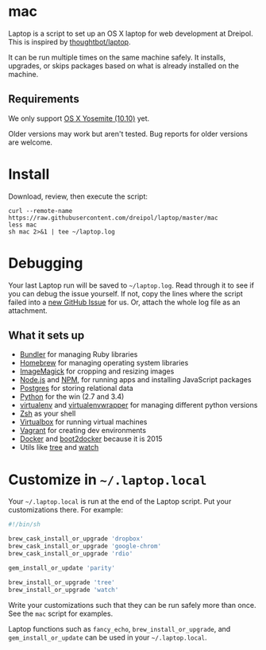 # mac

Laptop is a script to set up an OS X laptop for web development at Dreipol.
This is inspired by [thoughtbot/laptop](https://github.com/thoughtbot/laptop).

It can be run multiple times on the same machine safely.
It installs, upgrades, or skips packages
based on what is already installed on the machine.

Requirements
------------

We only support [OS X Yosemite (10.10)](https://www.apple.com/osx/) yet.

Older versions may work but aren't tested. Bug reports for older
versions are welcome.

# Install

Download, review, then execute the script:

```
curl --remote-name https://raw.githubusercontent.com/dreipol/laptop/master/mac
less mac
sh mac 2>&1 | tee ~/laptop.log
```

# Debugging

Your last Laptop run will be saved to `~/laptop.log`. Read through it to see if
you can debug the issue yourself. If not, copy the lines where the script
failed into a [new GitHub
Issue](https://github.com/dreipol/laptop/issues/new) for us. Or, attach the
whole log file as an attachment.

What it sets up
---------------

* [Bundler] for managing Ruby libraries
* [Homebrew] for managing operating system libraries
* [ImageMagick] for cropping and resizing images
* [Node.js] and [NPM], for running apps and installing JavaScript packages
* [Postgres] for storing relational data
* [Python] for the win (2.7 and 3.4)
* [virtualenv] and [virtualenvwrapper] for managing different python versions 
* [Zsh] as your shell
* [Virtualbox] for running virtual machines 
* [Vagrant] for creating dev environments
* [Docker] and [boot2docker] because it is 2015 
* Utils like [tree] and [watch]

[Bundler]: http://bundler.io/
[Homebrew]: http://brew.sh/
[ImageMagick]: http://www.imagemagick.org/
[Node.js]: http://nodejs.org/
[NPM]: https://www.npmjs.org/
[Postgres]: http://www.postgresql.org/
[Python]: https://www.python.org/ 
[Zsh]: http://www.zsh.org/
[virtualenvwrapper]: https://pypi.python.org/pypi/virtualenvwrapper
[virtualenv]: https://pypi.python.org/pypi/virtualenv 
[Virtualbox]: https://www.virtualbox.org/
[Vagrant]: https://www.vagrantup.com/
[Docker]: https://www.docker.com/
[boot2docker]: http://boot2docker.io/
[tree]: https://en.wikipedia.org/wiki/Tree_%28Unix%29
[watch]: https://en.wikipedia.org/wiki/Watch_%28Unix%29

# Customize in `~/.laptop.local`

Your `~/.laptop.local` is run at the end of the Laptop script.
Put your customizations there.
For example:

```sh
#!/bin/sh

brew_cask_install_or_upgrade 'dropbox'
brew_cask_install_or_upgrade 'google-chrom'
brew_cask_install_or_upgrade 'rdio'

gem_install_or_update 'parity'

brew_install_or_upgrade 'tree'
brew_install_or_upgrade 'watch'
```

Write your customizations such that they can be run safely more than once.
See the `mac` script for examples.

Laptop functions such as `fancy_echo`,
`brew_install_or_upgrade`, and
`gem_install_or_update`
can be used in your `~/.laptop.local`.
